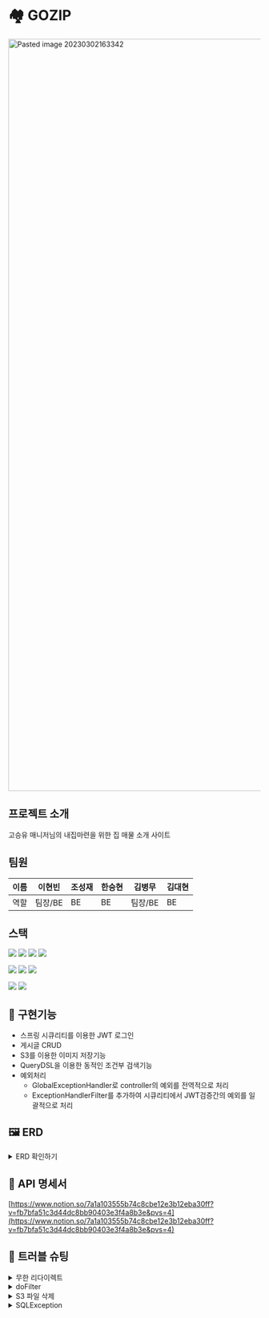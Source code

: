 # 🏘️  GOZIP  
<img width="1502" alt="Pasted image 20230302163342" src="https://user-images.githubusercontent.com/118401337/222367962-8f5f0a43-242b-4db8-b55d-1aedc6d75f01.png">

## 프로젝트 소개  
고승유 매니저님의 내집마련을 위한 집 매물 소개 사이트  

## 팀원 
|이름|이현빈|조성재|한승현|김병무|김대현|  
|--|--|--|--|--|--|
|역할|팀장/BE|BE|BE|팀장/BE|BE|  

## 스택  
<img src="https://img.shields.io/badge/SpringBoot-6DB33F?style=for-the-badge&logo=Spring Boot&logoColor=white">  <img src="https://img.shields.io/badge/SpringSecurity-6DB33F?style=for-the-badge&logo=Spring Security&logoColor=white">  <img src="https://img.shields.io/badge/Gradle-02303A?style=for-the-badge&logo=Gradle&logoColor=white">  <img src="https://img.shields.io/badge/MySQL-4479A1?style=for-the-badge&logo=MySQL&logoColor=white">  

<img src="https://img.shields.io/badge/AmazonRDS-527FFF?style=for-the-badge&logo=Amazon RDS&logoColor=white">  <img src="https://img.shields.io/badge/AmazonEC2-FF9900?style=for-the-badge&logo=Amazon EC2&logoColor=white">  <img src="https://img.shields.io/badge/AmazonS3-569A31?style=for-the-badge&logo=Amazon S3&logoColor=white">   

<img src="https://img.shields.io/badge/GitHub-181717?style=for-the-badge&logo=GitHub&logoColor=white">  <img src="https://img.shields.io/badge/Postman-FF6C37?style=for-the-badge&logo=Postman&logoColor=white">  

## 📌  구현기능 
- 스프링 시큐리티를 이용한 JWT 로그인  
- 게시글 CRUD  
- S3를 이용한 이미지 저장기능  
- QueryDSL을 이용한 동적인 조건부 검색기능  
- 예외처리  
  - GlobalExceptionHandler로 controller의 예외를 전역적으로 처리  
  - ExceptionHandlerFilter를 추가하여 시큐리티에서 JWT검증간의 예외를 일괄적으로 처리  

## 🖼️  ERD  
<details>
<summary>ERD 확인하기</summary>
<div markdown="1">

<img width="720" alt="Pasted image 20230302162030" src="https://user-images.githubusercontent.com/118401337/222367893-2dc3d1f9-bc2c-42f7-b359-352a6a7a8e4b.png">

</div>
</details>

## 📃  API 명세서  
[https://www.notion.so/7a1a103555b74c8cbe12e3b12eba30ff?v=fb7bfa51c3d44dc8bb90403e3f4a8b3e&pvs=4](https://www.notion.so/7a1a103555b74c8cbe12e3b12eba30ff?v=fb7bfa51c3d44dc8bb90403e3f4a8b3e&pvs=4)

## 📍  트러블 슈팅    
<details>
<summary>무한 리다이렉트</summary>
<div markdown="1">

  - 문제점
    - 로그인 시 POST요청을 보내는데 콘솔에서는 GET요청을 받은 것으로 인식됨
- 원인
    - 검색결과 포스트맨은 서버로부터 리다이렉트 요청이 오면 GET요청을 반환한다는 사실을 알게됨
    - 그래서 그 설정을 끄고 다시 실행해보니 요청이 무한루프에 돌면서 에러 발생
    - `http.formLogin().loginPage("/api/login").permitAll();`
    - 시큐리티에서 위의 코드로 로그인 페이지 설정을 해서 오류가 난 것으로 추측됨
        - 리다이렉트를 요청한것으로 추측
    - 위의 코드를 지워서 문제 해결

</div>
</details>

<details>
<summary>doFilter</summary>
<div markdown="1">

- 문제점
    - 요청을 보내도 요청이 컨트롤러에 도달하지 못함
- 원인
    - 커스텀 시큐리티 필터에서 doFiler(request, response) 메서드를 빼먹어서 컨트롤러까지 요청이 닿지 않은것으로 추정
    - doFilter메서드를 추가해서 문제 해결

</div>
</details>

<details>
<summary>S3 파일 삭제</summary>
<div markdown="1">

- 문제점
    - S3에서 한글로된 파일들만 삭제시 에러 발생
    - 영어로 이름을 변경하려 했으나 알수없는 에러 발생  
- 해결법
    - 브라우저를 사파리에서 크롬으로 변경하니 문제없이 삭제됨

</div>
</details>

<details>
<summary>SQLException</summary>
<div markdown="1">

- 오류명
    - **java.sql.SQLException: Field 'filename' doesn't have a default value**
- 문제점
    - 검색해보니 위 에러의 원인은 크게 두가지였다.
    - 필드에 디폴트 값을 지정하지 않은 경우, 기본키 생성 전략의 세팅 문제
    - 현재 테이블에 filename이라는 컬럼이 존재하지도 않고 id값을 제외하고는 NOT NULL도 없어서 첫번째 경우는 넘어갔다.
    - 기본키 전략을 Identity에서 auto로 변경해봤지만 아무런 변화가 없었다.
    - 혹시 저장하는 이미지의 파일명에 공백이 있어서 문제가 생기나 싶어서 변경해봤지만 변화가 없었다.
- 해결방법
    - DB를 다시 초기화하고 실행해보려고 ddl-auto를 update → create로 변경해서 실행했는데 오류가 해결되었다.
    - 확실치는 않지만 기존에 저장된 값의 기본키가 뒤섞이면서 새로운 데이터를 저장하려는데 기본키의 unique특성이 지켜지지 않아서 생긴 문제라고  추측했다.
    - filename이라는 필드명은 여전히 미지수

</div>
</details>
